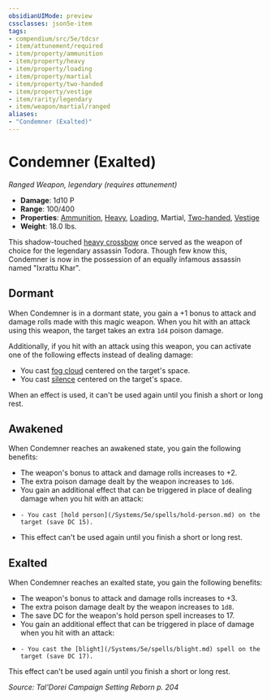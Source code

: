 ```yaml
---
obsidianUIMode: preview
cssclasses: json5e-item
tags:
- compendium/src/5e/tdcsr
- item/attunement/required
- item/property/ammunition
- item/property/heavy
- item/property/loading
- item/property/martial
- item/property/two-handed
- item/property/vestige
- item/rarity/legendary
- item/weapon/martial/ranged
aliases: 
- "Condemner (Exalted)"
---
```

# Condemner (Exalted)
*Ranged Weapon, legendary (requires attunement)*  

- **Damage**: 1d10 P
- **Range**: 100/400
- **Properties**: [Ammunition](/Systems/5e/rules/item-properties.md#Ammunition), [Heavy](/Systems/5e/rules/item-properties.md#Heavy), [Loading](/Systems/5e/rules/item-properties.md#Loading), Martial, [Two-handed](/Systems/5e/rules/item-properties.md#Two-handed), [Vestige](/Systems/5e/rules/item-properties.md#Vestige)
- **Weight**: 18.0 lbs.

This shadow-touched [heavy crossbow](/Systems/5e/items/heavy-crossbow.md) once served as the weapon of choice for the legendary assassin Todora. Though few know this, Condemner is now in the possession of an equally infamous assassin named "Ixrattu Khar".

## Dormant

When Condemner is in a dormant state, you gain a +1 bonus to attack and damage rolls made with this magic weapon. When you hit with an attack using this weapon, the target takes an extra `1d4` poison damage.

Additionally, if you hit with an attack using this weapon, you can activate one of the following effects instead of dealing damage:

- You cast [fog cloud](/Systems/5e/spells/fog-cloud.md) centered on the target's space.  
- You cast [silence](/Systems/5e/spells/silence.md) centered on the target's space.  

When an effect is used, it can't be used again until you finish a short or long rest.

## Awakened

When Condemner reaches an awakened state, you gain the following benefits:

- The weapon's bonus to attack and damage rolls increases to +2.  
- The extra poison damage dealt by the weapon increases to `1d6`.  
- You gain an additional effect that can be triggered in place of dealing damage when you hit with an attack:  
-     - You cast [hold person](/Systems/5e/spells/hold-person.md) on the target (save DC 15).    
- This effect can't be used again until you finish a short or long rest.  

## Exalted

When Condemner reaches an exalted state, you gain the following benefits:

- The weapon's bonus to attack and damage rolls increases to +3.  
- The extra poison damage dealt by the weapon increases to `1d8`.  
- The save DC for the weapon's hold person spell increases to 17.  
- You gain an additional effect that can be triggered in place of damage when you hit with an attack:  
-     - You cast the [blight](/Systems/5e/spells/blight.md) spell on the target (save DC 17).    

This effect can't be used again until you finish a short or long rest.

*Source: Tal'Dorei Campaign Setting Reborn p. 204*